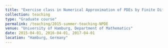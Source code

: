 ```yaml
---
title: "Exercise class in Numerical Approximation of PDEs by Finite Difference and Finite Volume Methods"
collection: teaching
type: "Graduate course"
permalink: /teaching/2015-summer-teaching-NPDE
venue: "University of Hamburg, Department of Mathematics"
date: 2015-04-01, 2016-04-01, 2017-04-01 
location: "Hamburg, Germany"
---
```

